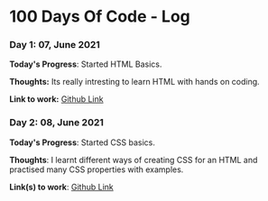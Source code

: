 # 100 Days Of Code - Log

### Day 1: 07, June 2021

**Today's Progress**: Started HTML Basics.

**Thoughts:** Its really intresting to learn HTML with hands on coding.

**Link to work:** [Github Link](https://github.com/CLNandeesh/WebDevChallenge/tree/master/HTML)

### Day 2: 08, June 2021 


**Today's Progress**: Started CSS basics.

**Thoughts**: I learnt different ways of creating CSS for an HTML and practised many CSS properties with examples.

**Link(s) to work**: [Github Link](https://github.com/CLNandeesh/WebDevChallenge/tree/master/CSS)



